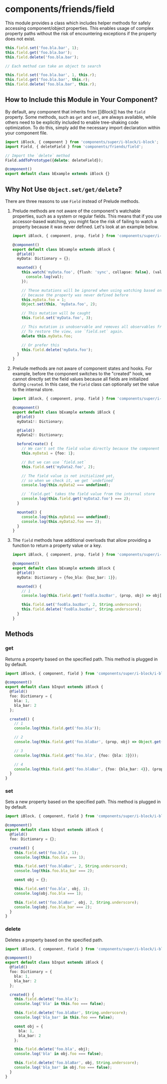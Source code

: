 # components/friends/field

This module provides a class which includes helper methods for safely accessing component/object properties.
This enables usage of complex property paths without the risk of encountering exceptions if the property does not exist.

```js
this.field.set('foo.bla.bar', 1);
this.field.get('foo.bla.bar');
this.field.delete('foo.bla.bar');

// Each method can take an object to search

this.field.set('foo.bla.bar', 1, this.r);
this.field.get('foo.bla.bar', this.r);
this.field.delete('foo.bla.bar', this.r);
```

## How to Include this Module in Your Component?

By default, any component that inherits from [[iBlock]] has the `field` property.
Some methods, such as `get` and `set`, are always available,
while others need to be explicitly included to enable tree-shaking code optimization.
To do this, simply add the necessary import declaration within your component file.

```typescript
import iBlock, { component } from 'components/super/i-block/i-block';
import Field, { deleteField } from 'components/friends/field';

// Import the `delete` method
Field.addToPrototype({delete: deleteField});

@component()
export default class bExample extends iBlock {}
```

## Why Not Use `Object.set/get/delete`?

There are three reasons to use `Field` instead of Prelude methods.

1. Prelude methods are not aware of the component's watchable properties, such as a system or regular fields.
   This means that if you use accessor-based watching,
   you might face the risk of failing to watch a property because it was never defined.
   Let's look at an example below.

   ```typescript
   import iBlock, { component, prop, field } from 'components/super/i-block/i-block';

   @component()
   export default class bExample extends iBlock {
     @field()
     myData: Dictionary = {};

     mounted() {
       this.watch('myData.foo', {flush: 'sync', collapse: false}, (val) => {
         console.log(val);
       });

       // These mutations will be ignored when using watching based on accessors due to technical restrictions,
       // because the property was never defined before
       this.myData.foo = 1;
       Object.set(this, 'myData.foo', 2);

       // This mutation will be caught
       this.field.set('myData.foo', 3);

       // This mutation is unobservable and removes all observables from the property.
       // To restore the view, use `field.set` again.
       delete this.myData.foo;

       // Or prefer this
       this.field.delete('myData.foo');
     }
   }
   ```

2. Prelude methods are not aware of component states and hooks.
   For example, before the component switches to the "created" hook,
   we cannot directly set the field values because all fields are initialized during `created`.
   In this case, the `Field` class can optionally set the value to the internal store.

   ```typescript
   import iBlock, { component, prop, field } from 'components/super/i-block/i-block';

   @component()
   export default class bExample extends iBlock {
     @field()
     myData1!: Dictionary;

     @field()
     myData2!: Dictionary;

     beforeCreate() {
       // We can't set the field value directly because the component hasn't switched to `created` yet
       this.myData1 = {foo: 1};

       // But we can use `field.set`
       this.field.set('myData2.foo', 2);

       // The field value is not initialized yet,
       // so when we check it, we get `undefined`
       console.log(this.myData2 === undefined);

       // `field.get` takes the field value from the internal store
       console.log(this.field.get('myData2.foo') === 2);
     }

     mounted() {
       console.log(this.myData1 === undefined);
       console.log(this.myData2.foo === 2);
     }
   }
   ```

3. The `field` methods have additional overloads that allow providing a function to return a property value or a key.

   ```typescript
   import iBlock, { component, prop, field } from 'components/super/i-block/i-block';

   @component()
   export default class bExample extends iBlock {
     @field()
     myData: Dictionary = {foo_bla: {baz_bar: 1}};

     mounted() {
       // 1
       console.log(this.field.get('fooBla.bazBar', (prop, obj) => obj[prop.underscore()]));

       this.field.set('fooBla.bazBar', 2, String.underscore);
       this.field.delete('fooBla.bazBar', String.underscore);
     }
   }
   ```

## Methods

### get

Returns a property based on the specified path.
This method is plugged in by default.

```typescript
import iBlock, { component, field } from 'components/super/i-block/i-block';

@component()
export default class bInput extends iBlock {
  @field()
  foo: Dictionary = {
    bla: 1,
    bla_bar: 2
  };

  created() {
    // 1
    console.log(this.field.get('foo.bla'));

    // 2
    console.log(this.field.get('foo.blaBar', (prop, obj) => Object.get(obj, prop.underscore())));

    // 3
    console.log(this.field.get('foo.bla', {foo: {bla: 3}}));

    // 4
    console.log(this.field.get('foo.blaBar', {foo: {bla_bar: 4}}, (prop, obj) => Object.get(obj, prop.underscore())));
  }
}
```

### set

Sets a new property based on the specified path.
This method is plugged in by default.

```typescript
import iBlock, { component, field } from 'components/super/i-block/i-block';

@component()
export default class bInput extends iBlock {
  @field()
  foo: Dictionary = {};

  created() {
    this.field.set('foo.bla', 1);
    console.log(this.foo.bla === 1);

    this.field.set('foo.blaBar', 2, String.underscore);
    console.log(this.foo.bla_bar === 2);

    const obj = {};

    this.field.set('foo.bla', obj, 1);
    console.log(obj.foo.bla === 1);

    this.field.set('foo.blaBar', obj, 2, String.underscore);
    console.log(obj.foo.bla_bar === 2);
  }
}
```

### delete

Deletes a property based on the specified path.

```typescript
import iBlock, { component, field } from 'components/super/i-block/i-block';

@component()
export default class bInput extends iBlock {
  @field()
  foo: Dictionary = {
    bla: 1,
    bla_bar: 2
  };

  created() {
    this.field.delete('foo.bla');
    console.log('bla' in this.foo === false);

    this.field.delete('foo.blaBar', String.underscore);
    console.log('bla_bar' in this.foo === false);

    const obj = {
      bla: 1,
      bla_bar: 2
    };

    this.field.delete('foo.bla', obj);
    console.log('bla' in obj.foo === false);

    this.field.delete('foo.blaBar', obj, String.underscore);
    console.log('bla_bar' in obj.foo === false);
  }
}
```
